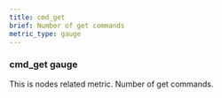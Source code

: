 ```yaml
---
title: cmd_get
brief: Number of get commands
metric_type: gauge
---
```

### cmd_get gauge

This is nodes related metric. Number of get commands.